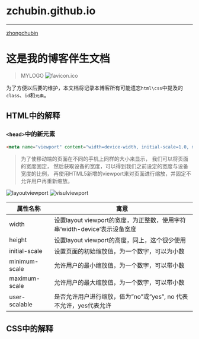 # zchubin.github.io
------
[zhongchubin](https://zchubin.github.io/zcb.html "主页")

# 这是我的博客伴生文档

> MYLOGO
> ![favicon.ico](https://zchubin.github.io/favicon.ico "MyLogo")

为了方便以后要的维护，本文档将记录本博客所有可能遗忘`html\css`中提及的`class`、`id`和`元素`。

## HTML中的解释

### `<head>`中的新元素

```html
<meta name="viewport" content="width=device-width, initial-scale=1.0, minimum-scale=1.0, user-scalable=0, shrink-to-fit=no" />
```
> 为了使移动端的页面在不同的手机上同样的大小来显示，
> 我们可以将页面的宽度固定，
> 然后获取设备的宽度，可以得到我们之前设定的宽度与设备宽度的比例，
> 再使用HTML5新增的viewport来对页面进行缩放，并固定不允许用户再重新缩放。

![layoutviewport](https://img-blog.csdn.net/20161101152020082)
![visulviewport](https://img-blog.csdn.net/20161101151953235)

|   属性名称   |                                寓意                                |
|-------------|--------------------------------------------------------------------|
|    width    |设置layout viewport的宽度，为正整数，使用字符串‘width-device’表示设备宽度|
|    height   |             设置layout viewport的高度，同上，这个很少使用             |
|initial-scale|               设置页面的初始缩放值，为一个数字，可以为小数              |
|minimum-scale|               允许用户的最小缩放值，为一个数字，可以带小数              |
|maximum-scale|               允许用户的最大缩放值，为一个数字，可以带小数              |
|user-scalable|    是否允许用户进行缩放，值为”no”或”yes”, no 代表不允许，yes代表允许     |



## CSS中的解释


